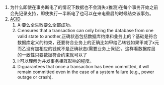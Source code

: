 1. 为什么即使在事务断电了的情况下数据也不会消失:(推测)在每个事务开始之前会先记录支持，即使执行一半断电了也可以在来电重启的时候结束该事务。    
2. [ACID](https://en.wikipedia.org/wiki/ACID_(computer_science))   
    1. A:要么全失败要么全部成功。     
    2. C:ensures that a transaction can only bring the database from one valid state to another,正确状态包括数据库约束和业务上的？基础是符合数据库定义的约束，还要符合业务上的正确比如甲给乙转钱如果甲减了x元而乙没有加相应的钱就不是正确状态(需要业务上保证)。这样看数据库层的一致性只要数据符合约束就可以了     
    3. I:可以理解为并发事务相互影响的程度。       
    4. D:guarantees that once a transaction has been committed, it will remain committed even in the case of a system failure (e.g., power outage or crash).